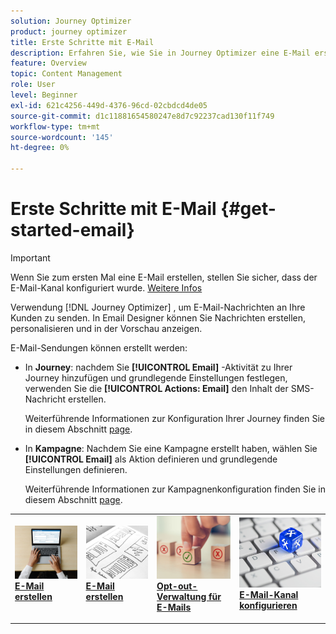 ```yaml
---
solution: Journey Optimizer
product: journey optimizer
title: Erste Schritte mit E-Mail
description: Erfahren Sie, wie Sie in Journey Optimizer eine E-Mail erstellen
feature: Overview
topic: Content Management
role: User
level: Beginner
exl-id: 621c4256-449d-4376-96cd-02cbdcd4de05
source-git-commit: d1c11881654580247e8d7c92237cad130f11f749
workflow-type: tm+mt
source-wordcount: '145'
ht-degree: 0%

---
```


# Erste Schritte mit E-Mail {#get-started-email}

>[!IMPORTANT]
>
>Wenn Sie zum ersten Mal eine E-Mail erstellen, stellen Sie sicher, dass der E-Mail-Kanal konfiguriert wurde. [Weitere Infos](email-settings.md)

Verwendung [!DNL Journey Optimizer] , um E-Mail-Nachrichten an Ihre Kunden zu senden. In Email Designer können Sie Nachrichten erstellen, personalisieren und in der Vorschau anzeigen.

E-Mail-Sendungen können erstellt werden:

* In **Journey**: nachdem Sie **[!UICONTROL Email]** -Aktivität zu Ihrer Journey hinzufügen und grundlegende Einstellungen festlegen, verwenden Sie die **[!UICONTROL Actions: Email]** den Inhalt der SMS-Nachricht erstellen.

   Weiterführende Informationen zur Konfiguration Ihrer Journey finden Sie in diesem Abschnitt [page](../building-journeys/journey-gs.md).

* In **Kampagne**: Nachdem Sie eine Kampagne erstellt haben, wählen Sie **[!UICONTROL Email]** als Aktion definieren und grundlegende Einstellungen definieren.

   Weiterführende Informationen zur Kampagnenkonfiguration finden Sie in diesem Abschnitt [page](../campaigns/create-campaign.md#configure).

<table style="table-layout:fixed"><tr style="border: 0;">
<td>
<a href="create-email.md">
<img alt="Lead" src="../assets/do-not-localize/email-create.jpeg">
</a>
<div><a href="create-email.md"><strong>E-Mail erstellen</strong>
</div>
<p>
</td>
<td>
<a href="get-started-email-design.md">
<img alt="Gelegentlich" src="../assets/do-not-localize/email-design.jpg">
</a>
<div>
<a href="get-started-email-design.md"><strong>E-Mail erstellen</strong></a>
</div>
<p></td>
<td>
<a href="email-opt-out.md">
<img alt="Validierung" src="../assets/do-not-localize/email-opt-out.jpg">
</a>
<div>
<a href="email-opt-out.md"><strong>Opt-out-Verwaltung für E-Mails</strong></a>
</div>
<p>
</td>
<td>
<a href="email-settings.md">
<img alt="Validierung" src="../assets/do-not-localize/email-config.jpg">
</a>
<div>
<a href="email-settings.md"><strong>E-Mail-Kanal konfigurieren</strong></a>
</div>
<p>
</td>
</tr></table>
